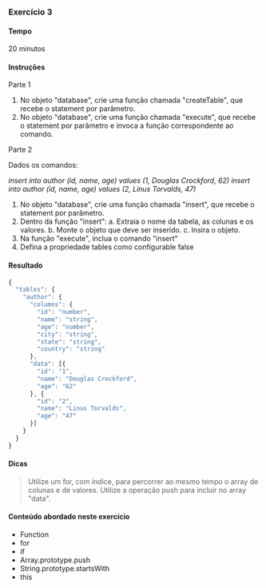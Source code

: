 ### Exercício 3

#### Tempo
20 minutos

#### Instruções

Parte 1

1. No objeto "database", crie uma função chamada "createTable", que recebe o statement por parâmetro.
2. No objeto "database", crie uma função chamada "execute", que recebe o statement por parâmetro e invoca a função correspondente ao comando.

Parte 2

Dados os comandos: 

_insert into author (id, name, age) values (1, Douglas Crockford, 62)_
_insert into author (id, name, age) values (2, Linus Torvalds, 47)_

1. No objeto "database", crie uma função chamada "insert", que recebe o statement por parâmetro.
2. Dentro da função "insert":
  a. Extraia o nome da tabela, as colunas e os valores.
  b. Monte o objeto que deve ser inserido.
  c. Insira o objeto.
3. Na função "execute", inclua o comando "insert"
4. Defina a propriedade tables como configurable false


#### Resultado

```javascript
{
  "tables": {
    "author": {
      "columns": {
        "id": "number",
        "name": "string",
        "age": "number",
        "city": "string",
        "state": "string",
        "country": "string"
      },
      "data": [{
        "id": "1",
        "name": "Douglas Crockford",
        "age": "62"
      }, {
        "id": "2",
        "name": "Linus Torvalds",
        "age": "47"
      }]
    }
  }
}
```

#### Dicas

> Utilize um for, com índice, para percorrer ao mesmo tempo o array de colunas e de valores. Utilize a operação push para incluir no array "data".

#### Conteúdo abordado neste exercício

* Function
* for
* if
* Array.prototype.push
* String.prototype.startsWith
* this